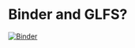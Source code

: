 # Binder and GLFS?

[![Binder](https://mybinder.org/badge.svg)](https://mybinder.org/v2/gh/suchow/binder-glfs)
